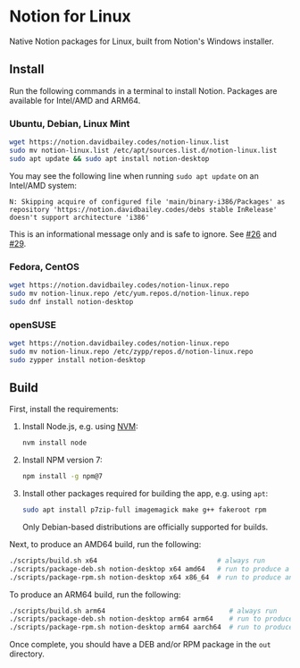 # Notion for Linux

Native Notion packages for Linux, built from Notion's Windows installer.

## Install

Run the following commands in a terminal to install Notion. Packages are available for Intel/AMD and ARM64.

### Ubuntu, Debian, Linux Mint

```sh
wget https://notion.davidbailey.codes/notion-linux.list
sudo mv notion-linux.list /etc/apt/sources.list.d/notion-linux.list
sudo apt update && sudo apt install notion-desktop
```

You may see the following line when running `sudo apt update` on an Intel/AMD system:

```
N: Skipping acquire of configured file 'main/binary-i386/Packages' as repository 'https://notion.davidbailey.codes/debs stable InRelease' doesn't support architecture 'i386'
```

This is an informational message only and is safe to ignore. See [#26](https://github.com/davidbailey00/notion-linux/issues/26) and [#29](https://github.com/davidbailey00/notion-linux/issues/29).

### Fedora, CentOS

```sh
wget https://notion.davidbailey.codes/notion-linux.repo
sudo mv notion-linux.repo /etc/yum.repos.d/notion-linux.repo
sudo dnf install notion-desktop
```

### openSUSE

```sh
wget https://notion.davidbailey.codes/notion-linux.repo
sudo mv notion-linux.repo /etc/zypp/repos.d/notion-linux.repo
sudo zypper install notion-desktop
```

## Build

First, install the requirements:

1. Install Node.js, e.g. using [NVM](https://github.com/nvm-sh/nvm):

   ```sh
   nvm install node
   ```

2. Install NPM version 7:

   ```sh
   npm install -g npm@7
   ```

3. Install other packages required for building the app, e.g. using `apt`:

   ```sh
   sudo apt install p7zip-full imagemagick make g++ fakeroot rpm
   ```

   Only Debian-based distributions are officially supported for builds.

Next, to produce an AMD64 build, run the following:

```sh
./scripts/build.sh x64                              # always run
./scripts/package-deb.sh notion-desktop x64 amd64   # run to produce a DEB
./scripts/package-rpm.sh notion-desktop x64 x86_64  # run to produce an RPM
```

To produce an ARM64 build, run the following:

```sh
./scripts/build.sh arm64                               # always run
./scripts/package-deb.sh notion-desktop arm64 arm64    # run to produce a DEB
./scripts/package-rpm.sh notion-desktop arm64 aarch64  # run to produce an RPM
```

Once complete, you should have a DEB and/or RPM package in the `out` directory.
